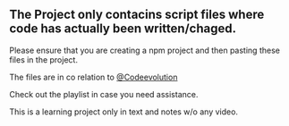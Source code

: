 ## The Project only contacins script files where code has actually been written/chaged.

Please ensure that you are creating a npm project and then pasting these files in the project.

The files are in co relation to [@Codeevolution](https://www.youtube.com/watch?v=hzzCveeczSQ&list=PLC3y8-rFHvwhiQJD1di4eRVN30WWCXkg1&pp=iAQB)

Check out the playlist in case you need assistance.

This is a learning project only in text and notes w/o any video.

